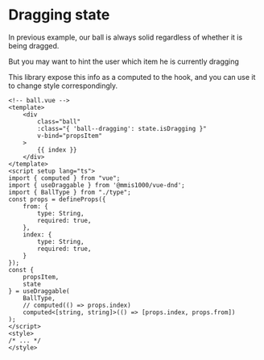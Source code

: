 # Dragging state

In previous example, our ball is always solid regardless of whether it is being dragged.

But you may want to hint the user which item he is currently dragging

This library expose this info as a computed to the hook,
and you can use it to change style correspondingly.

```html{5,27}
<!-- ball.vue -->
<template>
    <div
        class="ball"
        :class="{ 'ball--dragging': state.isDragging }"
        v-bind="propsItem"
    >
        {{ index }}
    </div>
</template>
<script setup lang="ts">
import { computed } from "vue";
import { useDraggable } from '@mmis1000/vue-dnd';
import { BallType } from "./type";
const props = defineProps({
    from: {
        type: String,
        required: true,
    },
    index: {
        type: String,
        required: true,
    }
});
const {
    propsItem,
    state
} = useDraggable(
    BallType,
    // computed(() => props.index)
    computed<[string, string]>(() => [props.index, props.from])
);
</script>
<style>
/* ... */
</style>
```

<example-wrapper title="example" source="https://github.com/mmis1000/vue-dnd/blob/master/docs/src/.vuepress/components/ExampleDraggingState/App.vue"><example-dragging-state-app></example-dragging-state-app></example-wrapper>

